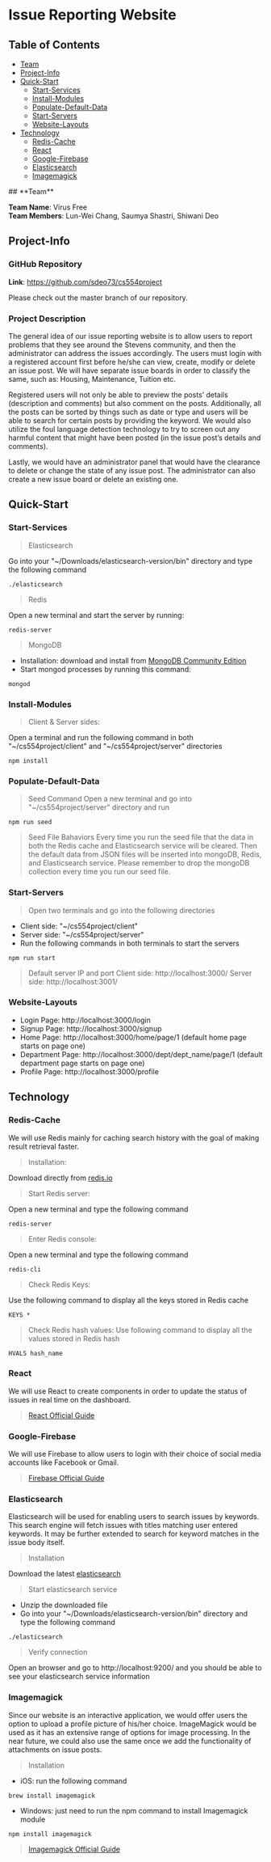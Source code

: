 # Issue Reporting Website

## **Table of Contents**

- [Team](#team)
- [Project-Info](#project-info)
- [Quick-Start](#quick-start)
  * [Start-Services](#start-services)
  * [Install-Modules](#install-Modules)
  * [Populate-Default-Data](#populate-default-data)
  * [Start-Servers](#start-servers)
  * [Website-Layouts](#website-layouts)
- [Technology](#technology)
  * [Redis-Cache](#redis-cache)
  * [React](#react)
  * [Google-Firebase](#google-firebase)
  * [Elasticsearch](#elasticsearch)
  * [Imagemagick](#imagemagick)

<div class="#28a745">
 ## **Team**
</div>

**Team Name**: Virus Free <br />
**Team Members**: Lun-Wei Chang, Saumya Shastri, Shiwani Deo

## **Project-Info**

### GitHub Repository
**Link**: https://github.com/sdeo73/cs554project

Please check out the master branch of our repository.

### Project Description

  The general idea of our issue reporting website is to allow users to report problems that they see around the Stevens community, and then the administrator can address the issues accordingly. The users must login with a registered account first before he/she can view, create, modify or delete an issue post. We will have separate issue boards in order to classify the same, such as: Housing, Maintenance, Tuition etc. <br />
  
  Registered users will not only be able to preview the posts’ details (description and comments) but also comment on the posts. Additionally, all the posts can be sorted by things such as date or type and users will be able to search for certain posts by providing the keyword. We would also utilize the foul language detection technology to try to screen out any harmful content that might have been posted (in the issue post’s details and comments). <br />
  
  Lastly, we would have an administrator panel that would have the clearance to delete or change the state of any issue post. The administrator can also create a new issue board or delete an existing one. 

## **Quick-Start**
### Start-Services
> Elasticsearch

Go into your "~/Downloads/elasticsearch-version/bin" directory and type the following command
```
./elasticsearch
```
> Redis

Open a new terminal and start the server by running:
```
redis-server
```
> MongoDB

- Installation: download and install from [MongoDB Community Edition](https://docs.mongodb.com/manual/administration/install-community/)
- Start mongod processes by running this command:
``` 
mongod
```

### Install-Modules
> Client & Server sides:

Open a terminal and run the following command in both "~/cs554project/client" and "~/cs554project/server" directories
```
npm install
```

### Populate-Default-Data
> Seed Command
Open a new terminal and go into "~/cs554project/server" directory and run
```
npm run seed
```
> Seed File Bahaviors
Every time you run the seed file that the data in both the Redis cache and Elasticsearch service will be cleared. Then the default data from JSON files will be inserted into mongoDB, Redis, and Elasticsearch service. Please remember to drop the mongoDB collection every time you run our seed file. 

### Start-Servers
> Open two terminals and go into the following directories 
- Client side: "~/cs554project/client"
- Server side: "~/cs554project/server"
- Run the following commands in both terminals to start the servers
```
npm run start
```

> Default server IP and port
Client side: http://localhost:3000/
Server side: http://localhost:3001/

### Website-Layouts
- Login Page: http://localhost:3000/login
- Signup Page: http://localhost:3000/signup
- Home Page: http://localhost:3000/home/page/1 (default home page starts on page one)
- Department Page: http://localhost:3000/dept/dept_name/page/1 (default department page starts on page one)
- Profile Page: http://localhost:3000/profile

## **Technology**

### Redis-Cache

We will use Redis mainly for caching search history with the goal of making result retrieval faster.
> Installation:

Download directly from [redis.io](https://redis.io/download)
> Start Redis server:

Open a new terminal and type the following command
```
redis-server
```
> Enter Redis console:

Open a new terminal and type the following command
```
redis-cli
```
> Check Redis Keys:

Use the following command to display all the keys stored in Redis cache
```
KEYS *
```
> Check Redis hash values:
Use following command to display all the values stored in Redis hash
```
HVALS hash_name
```

### React

We will use React to create components in order to update the status of issues in real time on the dashboard.
> [React Official Guide](https://reactjs.org/)

### Google-Firebase

We will use Firebase to allow users to login with their choice of social media accounts like Facebook or Gmail.
> [Firebase Official Guide](https://firebase.google.com/docs/guides)

### Elasticsearch

Elasticsearch will be used for enabling users to search issues by keywords. This search engine will fetch issues with titles matching user entered keywords. It may be further extended to search for keyword matches in the issue body itself.
> Installation

Download the latest [elasticsearch](https://www.elastic.co/downloads/elasticsearch)
> Start elasticsearch service

- Unzip the downloaded file
- Go into your "~/Downloads/elasticsearch-version/bin" directory and type the following command
```
./elasticsearch
```
> Verify connection

Open an browser and go to http://localhost:9200/ and you should be able to see your elasticsearch service information
### Imagemagick
Since our website is an interactive application, we would offer users the option to upload a profile picture of his/her choice. ImageMagick would be used as it has an extensive range of options for image processing. In the near future, we could also use the same once we add the functionality of attachments on issue posts.

> Installation
- iOS: run the following command
```
brew install imagemagick
```
- Windows: just need to run the npm command to install Imagemagick module
```
npm install imagemagick
```
> [Imagemagick Official Guide](https://www.npmjs.com/package/imagemagick)

